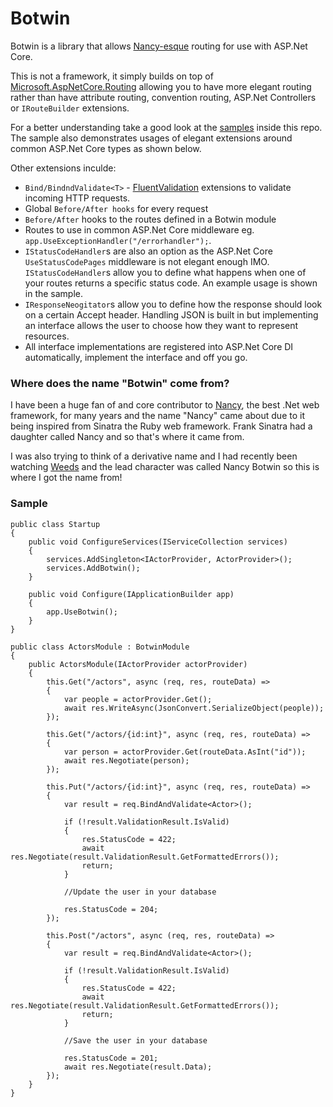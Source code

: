 # Botwin

Botwin is a library that allows [Nancy-esque](http://nancyfx.org) routing for use with ASP.Net Core. 

This is not a framework, it simply builds on top of [Microsoft.AspNetCore.Routing](https://github.com/aspnet/Routing) allowing you to have more elegant routing rather than have attribute routing, convention routing, ASP.Net Controllers or `IRouteBuilder` extensions. 

For a better understanding take a good look at the [samples](https://github.com/jchannon/Botwin/tree/master/samples) inside this repo.  The sample also demonstrates usages of elegant extensions around common ASP.Net Core types as shown below.  

Other extensions inculde:

* `Bind/BindndValidate<T>` - [FluentValidation](https://github.com/JeremySkinner/FluentValidation) extensions to validate incoming HTTP requests.  
* Global `Before/After hooks` for every request
* `Before/After` hooks to the routes defined in a Botwin module
* Routes to use in common ASP.Net Core middleware eg. `app.UseExceptionHandler("/errorhandler");`.  
* `IStatusCodeHandler`s are also an option as the ASP.Net Core `UseStatusCodePages` middleware is not elegant enough IMO. `IStatusCodeHandler`s allow you to define what happens when one of your routes returns a specific status code.  An example usage is shown in the sample.
* `IResponseNeogitator`s allow you to define how the response should look on a certain Accept header.  Handling JSON is built in but implementing an interface allows the user to choose how they want to represent resources.
* All interface implementations are registered into ASP.Net Core DI automatically, implement the interface and off you go.


### Where does the name "Botwin" come from?

I have been a huge fan of and core contributor to [Nancy](http://nancyfx.org), the best .Net web framework, for many years and the name "Nancy" came about due to it being inspired from Sinatra the Ruby web framework.  Frank Sinatra had a daughter called Nancy and so that's where it came from.

I was also trying to think of a derivative name and I had recently been watching [Weeds](http://www.imdb.com/title/tt0439100/) and the lead character was called Nancy Botwin so this is where I got the name from! 

### Sample

```
public class Startup
{
    public void ConfigureServices(IServiceCollection services)
    {
        services.AddSingleton<IActorProvider, ActorProvider>();
        services.AddBotwin();
    }

    public void Configure(IApplicationBuilder app)
    {
        app.UseBotwin();
    }
}

public class ActorsModule : BotwinModule
{
    public ActorsModule(IActorProvider actorProvider)
    {
        this.Get("/actors", async (req, res, routeData) =>
        {
            var people = actorProvider.Get();
            await res.WriteAsync(JsonConvert.SerializeObject(people));
        });

        this.Get("/actors/{id:int}", async (req, res, routeData) =>
        {
            var person = actorProvider.Get(routeData.AsInt("id"));
            await res.Negotiate(person);
        });

        this.Put("/actors/{id:int}", async (req, res, routeData) =>
        {
            var result = req.BindAndValidate<Actor>();

            if (!result.ValidationResult.IsValid)
            {
                res.StatusCode = 422;
                await res.Negotiate(result.ValidationResult.GetFormattedErrors());
                return;
            }

            //Update the user in your database

            res.StatusCode = 204;
        });

        this.Post("/actors", async (req, res, routeData) =>
        {
            var result = req.BindAndValidate<Actor>();

            if (!result.ValidationResult.IsValid)
            {
                res.StatusCode = 422;
                await res.Negotiate(result.ValidationResult.GetFormattedErrors());
                return;
            }

            //Save the user in your database

            res.StatusCode = 201;
            await res.Negotiate(result.Data);
        });
    }
}
```